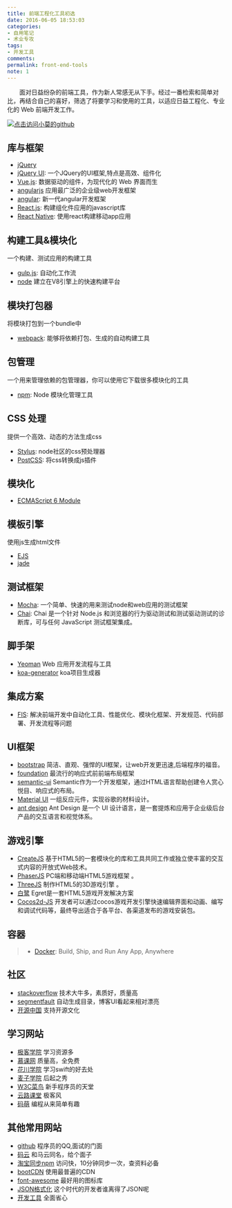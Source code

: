 ```yaml
---
title: 前端工程化工具初选
date: 2016-06-05 18:53:03
categories:
- 自用笔记
- 术业专攻
tags:
- 开发工具
comments:
permalink: front-end-tools
note: 1
---
```


　　面对日益纷杂的前端工具，作为新人常感无从下手。经过一番检索和简单对比，再结合自己的喜好，筛选了将要学习和使用的工具，以适应日益工程化、专业化的 Web 前端开发工作。

<!-- more -->
[![点击访问小莫的github](http://static.xiaomo.info/images/life.png)](https://github.com/qq83387856)
## 库与框架

>
 - [jQuery](http://jquery.com/)
 - [jQuery UI](http://jqueryui.com/): 一个JQuery的UI框架,特点是高效、组件化
 - [Vue.js](http://cn.vuejs.org/): 数据驱动的组件，为现代化的 Web 界面而生
 - [angularjs](http://www.apjs.net/) 应用最广泛的企业级web开发框架
 - [angular](https://angular.io/): 新一代angular开发框架
 - [React.js](http://facebook.github.io/react/): 构建组化件应用的javascript库
 - [React Native](https://facebook.github.io/react-native/): 使用react构建移动app应用

## 构建工具&模块化

一个构建、测试应用的构建工具

>
 - [gulp.js](http://gulpjs.com/): 自动化工作流
 - [node](https://nodejs.org/) 建立在V8引擎上的快速构建平台


##   模块打包器

将模块打包到一个bundle中

>
- [webpack](https://webpack.github.io/): 能够将依赖打包、生成的自动构建工具

## 包管理

一个用来管理依赖的包管理器，你可以使用它下载很多模块化的工具

>
 - [npm](https://www.npmjs.com/): Node 模块化管理工具

## CSS 处理

提供一个高效、动态的方法生成css

>
 - [Stylus](https://github.com/stylus/stylus): node社区的css预处理器
 - [PostCSS](https://github.com/postcss/postcss): 将css转换成js插件

## 模块化

>
 - [ECMAScript 6 Module](http://exploringjs.com/es6/ch_modules.html)

## 模板引擎

使用js生成html文件

>
 - [EJS](http://ejs.co/)
 - [jade](http://jade-lang.com/)

## 测试框架
>
 - [Mocha](http://mochajs.org/): 一个简单、快速的用来测试node和web应用的测试框架
 - [Chai](http://chaijs.com/): Chai 是一个针对 Node.js 和浏览器的行为驱动测试和测试驱动测试的诊断库，可与任何 JavaScript 测试框架集成。


## 脚手架

>
 - [Yeoman](http://yeoman.io/) Web 应用开发流程与工具   
 - [koa-generator](https://npm.taobao.org/package/koa-generator) koa项目生成器         

## 集成方案
>
 - [FIS](http://fis.baidu.com/): 解决前端开发中自动化工具、性能优化、模块化框架、开发规范、代码部署、开发流程等问题

## UI框架

>
 - [bootstrap](http://bootcss.com/) 简洁、直观、强悍的UI框架，让web开发更迅速,后端程序的福音。
 - [foundation](http://foundation.zurb.com/) 最流行的响应式前前端布局框架
 - [semantic-ui](http://www.semantic-ui.cn/) Semantic作为一个开发框架，通过HTML语言帮助创建令人赏心悦目、响应式的布局。
 - [Material UI](http://callemall.github.io/material-ui/#/)  一组反应元件，实现谷歌的材料设计。
 - [ant design](http://ant.design/) Ant Design 是一个 UI 设计语言，是一套提炼和应用于企业级后台产品的交互语言和视觉体系。

## 游戏引擎

>
  - [CreateJS](http://createjs.com/)  基于HTML5的一套模块化的库和工具共同工作或独立使丰富的交互式内容的开放式Web技术。
  - [PhaserJS](http://phaser.io/)  PC端和移动端HTML5游戏框架 。
  - [ThreeJS](http://threejs.org/) 制作HTML5的3D游戏引擎 。
  - [白鹭](http://www.egret.com/) Egret是一套HTML5游戏开发解决方案
  - [Cocos2d-JS](http://www.cocos.com/) 开发者可以通过cocos游戏开发引擎快速编辑界面和动画、编写和调试代码等，最终导出适合于各平台、各渠道发布的游戏安装包。
## 容器
> - [Docker](http://www.docker.com/): Build, Ship, and Run Any App, Anywhere

## 社区

>
  - [stackoverflow](http://stackoverflow.com/) 技术大牛多，素质好，质量高
  - [segmentfault](https://segmentfault.com/) 自动生成目录，博客UI看起来相对漂亮
  - [开源中国](http://www.oschina.net/) 支持开源文化

## 学习网站

>
  - [极客学院](http://www.jikexueyuan.com/)  学习资源多
  - [慕课网](http://www.imooc.com/)  质量高，全免费  
  - [花川学院](http://www.huachuanxueyuan.com/) 学习swift的好去处
  - [麦子学院](http://www.maiziedu.com/) 后起之秀
  - [W3C菜鸟](http://www.runoob.com/) 新手程序员的天堂
  - [云路课堂](http://www.yun.lu/student/homepage) 极客风
  - [码萌](http://www.mengma.com/) 编程从来简单有趣


## 其他常用网站
>
  - [github](https://github.com) 程序员的QQ,面试的门面
  - [码云](https://git.oschina.net) 和马云同名，给个面子
  - [淘宝同步npm](https://npm.taobao.org/) 访问快，10分钟同步一次，查资料必备
  - [bootCDN](http://www.bootcdn.cn/) 使用最普遍的CDN
  - [font-awesome](http://fontawesome.dashgame.com/) 最好用的图标库
  - [JSON格式化](http://json.cn/#)  这个时代的开发者谁离得了JSON呢
  - [开发工具](http://fenav.com/#/p11) 全面省心
